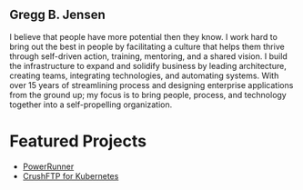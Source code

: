 ## Gregg B. Jensen

I believe that people have more potential then they know. I work hard to bring out the best in people by facilitating a culture that helps them thrive through self-driven action, training, mentoring, and a shared vision. I build the infrastructure to expand and solidify business by leading architecture, creating teams, integrating technologies, and automating systems. With over 15 years of streamlining process and designing enterprise applications from the ground up; my focus is to bring people, process, and technology together into a self-propelling organization.

# Featured Projects
- [PowerRunner](https://github.com/greggbjensen/power-runner)
- [CrushFTP for Kubernetes](https://github.com/greggbjensen/helm-crushftp)
